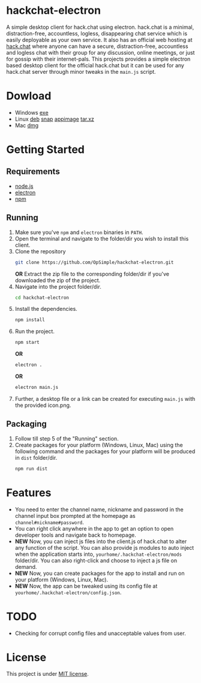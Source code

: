 hackchat-electron
=================

A simple desktop client for hack.chat using electron.
hack.chat is a minimal, distraction-free, accountless, logless, disappearing chat service which is easily deployable as your own service.
It also has an official web hosting at [hack.chat](https://hack.chat) where anyone can have a secure, distraction-free, accountless and logless chat with their group for any discussion, online meetings, or just for gossip with their internet-pals.
This projects provides a simple electron based desktop client for the official hack.chat but it can be used for any hack.chat server through minor tweaks in the `main.js` script.

# Dowload
- Windows [exe](https://github.com/OpSimple/hackchat-electron/releases/download/0.1.5/hackchat.Setup.0.1.5.exe)
- Linux   [deb](https://github.com/OpSimple/hackchat-electron/releases/download/0.1.5/hackchat-electron_0.1.5_amd64.deb)  [snap](https://github.com/OpSimple/hackchat-electron/releases/download/0.1.5/hackchat-electron_0.1.5_amd64.snap)  [appimage](https://github.com/OpSimple/hackchat-electron/releases/download/0.1.5/hackchat-0.1.5.AppImage)  [tar.xz](https://github.com/OpSimple/hackchat-electron/releases/download/0.1.5/hackchat-electron-0.1.5.tar.xz)
- Mac     [dmg](https://github.com/OpSimple/hackchat-electron/releases/download/0.1.5/hackchat-0.1.5.dmg)

Getting Started
===============

## Requirements
- [node.js](https://nodejs.org)
- [electron](https://electronjs.org/)
- [npm](https://github.com/npm/cli)

## Running

1. Make sure you've `npm` and `electron` binaries in `PATH`.
1. Open the terminal and navigate to the folder/dir you wish to install this client.
1. Clone the repository
    ```bash
    git clone https://github.com/OpSimple/hackchat-electron.git
    ```
    **OR** Extract the zip file to the corresponding folder/dir if you've downloaded the zip of   the project.
1. Navigate into the project folder/dir.
   ```bash
   cd hackchat-electron
   ```
1. Install the dependencies.
   ```bash
   npm install
   ```
1. Run the project.
   ```bash
   npm start
   ```
   **OR**
   ```bash
   electron .
   ```  
   **OR**
   ```bash
   electron main.js
   ```
1. Further, a desktop file or a link can be created for executing `main.js` with the provided icon.png.

## Packaging

1. Follow till step 5 of the "Running" section.
1. Create packages for your platform (Windows, Linux, Mac) using the following command and the packages for your platform will be produced in `dist` folder/dir.
   ```bash
   npm run dist
   ```

Features
========

- You need to enter the channel name, nickname and password in the channel input box prompted at the homepage as `channel#nickname#password`.
- You can right click anywhere in the app to get an option to open developer tools and navigate back to homepage.
- **NEW**  Now, you can inject js files into the client.js of hack.chat to alter any function of the script. You can also provide js modules to auto inject when the application starts into, `yourhome/.hackchat-electron/mods` folder/dir. You can also right-click and choose to inject a js  file on demand.
- **NEW**  Now, you can create packages for the app to install and run on your platform (Windows, Linux, Mac).
- **NEW**  Now, the app can be tweaked using its config file at `yourhome/.hackchat-electron/config.json`.

TODO
====

- Checking for corrupt config files and unacceptable values from user.

License
=======

This project is under [MIT license](LICENSE).
